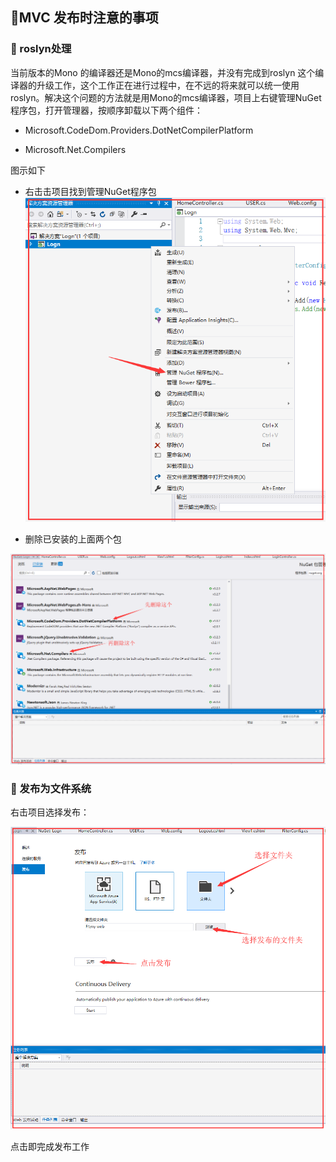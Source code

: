 ##  :8ball:MVC 发布时注意的事项 ##

### :closed_umbrella: roslyn处理  ###
当前版本的Mono 的编译器还是Mono的mcs编译器，并没有完成到roslyn 这个编译器的升级工作，这个工作正在进行过程中，在不远的将来就可以统一使用roslyn。解决这个问题的方法就是用Mono的mcs编译器，项目上右键管理NuGet程序包，打开管理器，按顺序卸载以下两个组件：

* Microsoft.CodeDom.Providers.DotNetCompilerPlatform

* Microsoft.Net.Compilers

图示如下

* 右击击项目找到管理NuGet程序包
![](https://github.com/Lumnca/Jexus/blob/master/Imgs/a1.png)

* 删除已安装的上面两个包

![](https://github.com/Lumnca/Jexus/blob/master/Imgs/a2.png)

### :closed_umbrella: 发布为文件系统 ###

右击项目选择发布：

![](https://github.com/Lumnca/Jexus/blob/master/Imgs/a3.png)

点击即完成发布工作
